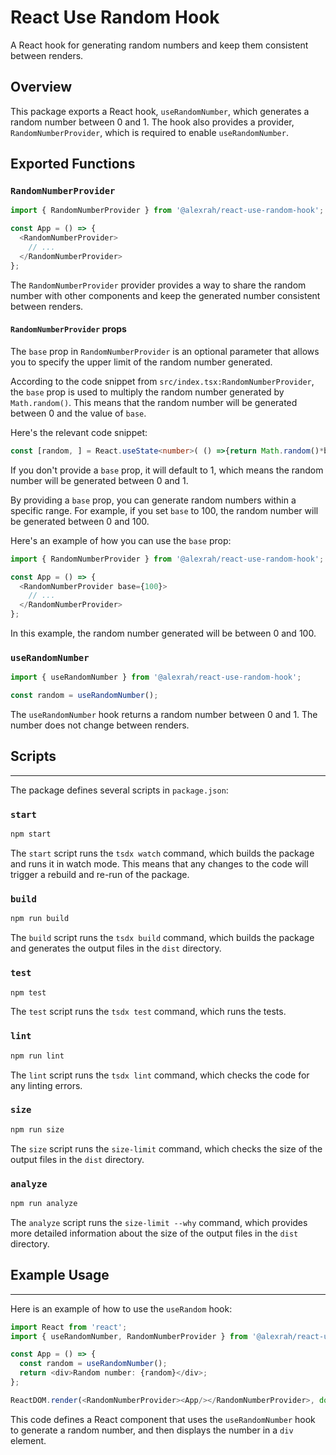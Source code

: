 # React Use Random Hook

A React hook for generating random numbers and keep them consistent between renders.

## Overview

This package exports a React hook, `useRandomNumber`, which generates a random number between 0 and 1. The hook also provides a provider, `RandomNumberProvider`, which is required to enable `useRandomNumber`.

## Exported Functions


### `RandomNumberProvider`

```typescript
import { RandomNumberProvider } from '@alexrah/react-use-random-hook';

const App = () => {
  <RandomNumberProvider>
    // ...
  </RandomNumberProvider>
};
```

The `RandomNumberProvider` provider provides a way to share the random number with other components and keep the generated number consistent between renders.

#### `RandomNumberProvider` props

The `base` prop in `RandomNumberProvider` is an optional parameter that allows you to specify the upper limit of the random number generated.

According to the code snippet from `src/index.tsx:RandomNumberProvider`, the `base` prop is used to multiply the random number generated by `Math.random()`. This means that the random number will be generated between 0 and the value of `base`.

Here's the relevant code snippet:
```typescript
const [random, ] = React.useState<number>( () =>{return Math.random()*base});
```
If you don't provide a `base` prop, it will default to 1, which means the random number will be generated between 0 and 1.

By providing a `base` prop, you can generate random numbers within a specific range. For example, if you set `base` to 100, the random number will be generated between 0 and 100.

Here's an example of how you can use the `base` prop:
```typescript
import { RandomNumberProvider } from '@alexrah/react-use-random-hook';

const App = () => {
  <RandomNumberProvider base={100}>
    // ...
  </RandomNumberProvider>
};
```
In this example, the random number generated will be between 0 and 100.


### `useRandomNumber`

```typescript
import { useRandomNumber } from '@alexrah/react-use-random-hook';

const random = useRandomNumber();
```

The `useRandomNumber` hook returns a random number between 0 and 1. The number does not change between renders.


## Scripts
---------

The package defines several scripts in `package.json`:

### `start`

```bash
npm start
```

The `start` script runs the `tsdx watch` command, which builds the package and runs it in watch mode. This means that any changes to the code will trigger a rebuild and re-run of the package.

### `build`

```bash
npm run build
```

The `build` script runs the `tsdx build` command, which builds the package and generates the output files in the `dist` directory.

### `test`

```bash
npm test
```

The `test` script runs the `tsdx test` command, which runs the tests.

### `lint`

```bash
npm run lint
```

The `lint` script runs the `tsdx lint` command, which checks the code for any linting errors.

### `size`

```bash
npm run size
```

The `size` script runs the `size-limit` command, which checks the size of the output files in the `dist` directory.

### `analyze`

```bash
npm run analyze
```

The `analyze` script runs the `size-limit --why` command, which provides more detailed information about the size of the output files in the `dist` directory.

## Example Usage
---------------

Here is an example of how to use the `useRandom` hook:
```typescript
import React from 'react';
import { useRandomNumber, RandomNumberProvider } from '@alexrah/react-use-random-hook';

const App = () => {
  const random = useRandomNumber();
  return <div>Random number: {random}</div>;
};

ReactDOM.render(<RandomNumberProvider><App/></RandomNumberProvider>, document.getElementById('root'));

```
This code defines a React component that uses the `useRandomNumber` hook to generate a random number, and then displays the number in a `div` element.

